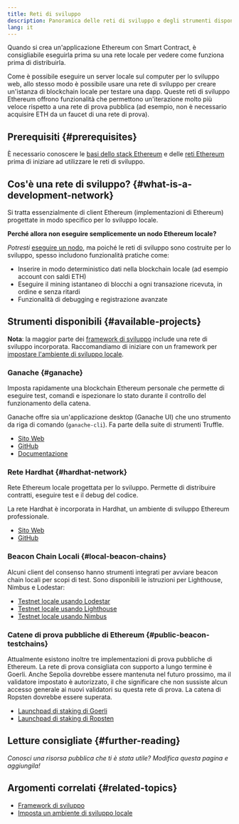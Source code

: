 ```yaml
---
title: Reti di sviluppo
description: Panoramica delle reti di sviluppo e degli strumenti disponibili per creare applicazioni Ethereum.
lang: it
---
```


Quando si crea un'applicazione Ethereum con Smart Contract, è consigliabile eseguirla prima su una rete locale per vedere come funziona prima di distribuirla.

Come è possibile eseguire un server locale sul computer per lo sviluppo web, allo stesso modo è possibile usare una rete di sviluppo per creare un'istanza di blockchain locale per testare una dapp. Queste reti di sviluppo Ethereum offrono funzionalità che permettono un'iterazione molto più veloce rispetto a una rete di prova pubblica (ad esempio, non è necessario acquisire ETH da un faucet di una rete di prova).

## Prerequisiti {#prerequisites}

È necessario conoscere le [basi dello stack Ethereum](/developers/docs/ethereum-stack/) e delle [reti Ethereum](/developers/docs/networks/) prima di iniziare ad utilizzare le reti di sviluppo.

## Cos'è una rete di sviluppo? {#what-is-a-development-network}

Si tratta essenzialmente di client Ethereum (implementazioni di Ethereum) progettate in modo specifico per lo sviluppo locale.

**Perché allora non eseguire semplicemente un nodo Ethereum locale?**

_Potresti_ [eseguire un nodo](/developers/docs/nodes-and-clients/#running-your-own-node), ma poiché le reti di sviluppo sono costruite per lo sviluppo, spesso includono funzionalità pratiche come:

- Inserire in modo deterministico dati nella blockchain locale (ad esempio account con saldi ETH)
- Eseguire il mining istantaneo di blocchi a ogni transazione ricevuta, in ordine e senza ritardi
- Funzionalità di debugging e registrazione avanzate

## Strumenti disponibili {#available-projects}

**Nota**: la maggior parte dei [framework di sviluppo](/developers/docs/frameworks/) include una rete di sviluppo incorporata. Raccomandiamo di iniziare con un framework per [impostare l'ambiente di sviluppo locale](/developers/local-environment/).

### Ganache {#ganache}

Imposta rapidamente una blockchain Ethereum personale che permette di eseguire test, comandi e ispezionare lo stato durante il controllo del funzionamento della catena.

Ganache offre sia un'applicazione desktop (Ganache UI) che uno strumento da riga di comando (`ganache-cli`). Fa parte della suite di strumenti Truffle.

- [Sito Web](https://www.trufflesuite.com/ganache)
- [GitHub](https://github.com/trufflesuite/ganache)
- [Documentazione](https://www.trufflesuite.com/docs/ganache/overview)

### Rete Hardhat {#hardhat-network}

Rete Ethereum locale progettata per lo sviluppo. Permette di distribuire contratti, eseguire test e il debug del codice.

La rete Hardhat è incorporata in Hardhat, un ambiente di sviluppo Ethereum professionale.

- [Sito Web](https://hardhat.org/)
- [GitHub](https://github.com/nomiclabs/hardhat)

### Beacon Chain Locali {#local-beacon-chains}

Alcuni client del consenso hanno strumenti integrati per avviare beacon chain locali per scopi di test. Sono disponibili le istruzioni per Lighthouse, Nimbus e Lodestar:

- [Testnet locale usando Lodestar](https://chainsafe.github.io/lodestar/usage/local/)
- [Testnet locale usando Lighthouse](https://lighthouse-book.sigmaprime.io/setup.html#local-testnets)
- [Testnet locale usando Nimbus](https://github.com/status-im/nimbus-eth1/blob/master/fluffy/docs/local_testnet.md)

### Catene di prova pubbliche di Ethereum {#public-beacon-testchains}

Attualmente esistono inoltre tre implementazioni di prova pubbliche di Ethereum. La rete di prova consigliata con supporto a lungo termine è Goerli. Anche Sepolia dovrebbe essere mantenuta nel futuro prossimo, ma il validatore impostato è autorizzato, il che significare che non sussiste alcun accesso generale ai nuovi validatori su questa rete di prova. La catena di Ropsten dovrebbe essere superata.

- [Launchpad di staking di Goerli](https://goerli.launchpad.ethereum.org/)
- [Launchpad di staking di Ropsten](https://ropsten.launchpad.ethereum.org/)

## Letture consigliate {#further-reading}

_Conosci una risorsa pubblica che ti è stata utile? Modifica questa pagina e aggiungila!_

## Argomenti correlati {#related-topics}

- [Framework di sviluppo](/developers/docs/frameworks/)
- [Imposta un ambiente di sviluppo locale](/developers/local-environment/)
